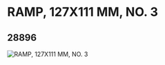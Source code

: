 # RAMP, 127X111 MM, NO. 3
## 28896
![RAMP, 127X111 MM, NO. 3](https://lc-www-live-s.legocdn.com/media/bricks/5/2/6170247.jpg)